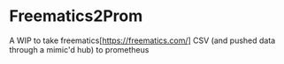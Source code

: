 # Freematics2Prom
A WIP to take freematics[https://freematics.com/] CSV (and pushed data through a mimic'd hub) to prometheus
